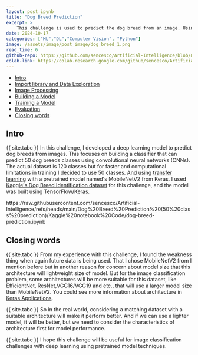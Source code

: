 ```yaml
---
layout: post_ipynb
title: "Dog Breed Prediction"
excerpt: >
    This challenge is used to predict the dog breed from an image. Using deep learning with a pretrained model name's MobileNetV2 from Keras. For classification of dog breeds from 50 classes.
date: 2024-10-17
categories: ["ML","DL","Computer Vision", "Python"]
image: /assets/image/post_image/dog_breed_1.png
read_time: 6
github-repo: https://github.com/sencesco/Artificial-Intelligence/blob/main/Dog%20Breed%20Prediction%20(50%20class%20prediction)/Kaggle%20notebook%20Code/dog-breed-prediction.ipynb
colab-link: https://colab.research.google.com/github/sencesco/Artificial-Intelligence/blob/main/Dog%20Breed%20Prediction%20(50%20class%20prediction)/Kaggle%20notebook%20Code/dog-breed-prediction.ipynb
---
```


<div id="c-s-hlist">
    <ul>
        <li><a href="#intro">Intro</a></li>
        <li><a href="#loading-library">Import library and Data Exploration</a></li>
        <li><a href="#image-processing">Image Processing</a></li>
        <li><a href="#building-model">Building a Model</a></li>
        <li><a href="#training-model">Training a Model</a></li>
        <li><a href="#evaluation">Evaluation</a></li>
        <li><a href="#closing-words">Closing words</a></li>
    </ul>
</div>


## Intro
{{ site.tabc }} In this challenge, I developed a deep learning model to predict dog breeds from images. This focuses on building a classifier that can predict 50 dog breeds classes using convolutional neural networks (CNNs). The actual dataset is 120 classes but for faster and computational limitations in training I decided to use 50 classes. And using <span class="post-content-link"><a href="https://www.ibm.com/topics/transfer-learning" target="_blank">transfer learning</a></span> with a pretrained model named's MobileNetV2 from Keras. I used <span class="post-content-link"><a href="https://www.kaggle.com/datasets/catherinehorng/dogbreedidfromcomp" target="_blank">Kaggle's Dog Breed Identification dataset</a></span> for this challenge, and the model was built using TensorFlow/Keras.

<div id="notebook-content">
    https://raw.githubusercontent.com/sencesco/Artificial-Intelligence/refs/heads/main/Dog%20Breed%20Prediction%20(50%20class%20prediction)/Kaggle%20notebook%20Code/dog-breed-prediction.ipynb
</div>
<script id="notebook-filters-ignore" type="application/json"> 
    {
        "markdown": { 
            "id": ["dFONdRncx8Cr"]
        },
        "code": {   
            "timestamp": [] 
        }
    }
</script>
<script id="notebook-filters-add_tag" type="application/json"> 
    {
        "markdown": { 
            "id_pair": [
                {   "id": "-__laGLPOgx0", 
                    "tag": "<h2 id='building-model'>Building a Model</h2>" 
                }
            ]
        },
        "code": {   
            "timestamp": [
                {   "timestamp": 1704858635237, 
                    "tag": "<h2 id='loading-library'>Import library and Data Exploration</h2><p>First we need to import required libraries for using pre-processing and building a model. And explore a dataset for understanding data information before building a model.</p>" 
                },
                {   "timestamp": 1704858657014, 
                    "tag": "<h2 id='image-processing'>Image pre-processing</h2><p>Then this dataset is images. So we need to do pre-processing to make it ready for building a model. That we need to convert images into a numpy array for computer vision can read image information and process to a model.</p>" 
                },
                {   "timestamp": 1704858771939,
                    "tag": "<h2 id='training-model'>Training a Model</h2><p>Choosing an optimal batch size and epochs will help a model achieve better accuracy.</p>"
                },
                {
                    "timestamp": 1704858814975,
                    "tag": "<h2 id='evaluation'>Evaluation</h2>"
                }
            ] 
        }
    }
</script>

## Closing words
{{ site.tabc }} From my experience with this challenge, I found the weakness thing when again future data is being used. That I chose MobileNetV2 from I mention before but in another reason for concern about model size that this architecture will lightweight size of model. But for the image classification problem, some architectures will be more suitable for this dataset, like EfficientNet, ResNet,VGG16/VGG19 and etc., that will use a larger model size than MobileNetV2. You could see more information about architecture in <span class="post-content-link"><a href="https://keras.io/api/applications/" target="_blank">Keras Applications</a></span>.

{{ site.tabc }} So in the real world, considering a matching dataset with a suitable architecture will make it perform better. And if we can use a lighter model, it will be better, but we need to consider the characteristics of architecture first for model performance.

{{ site.tabc }} I hope this challenge will be useful for image classification challenges with deep learning using pretrained model techniques.
